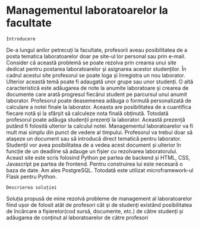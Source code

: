 # Managementul laboratoarelor la facultate

    Introducere

De-a lungul anilor petrecuți la facultate, profesorii aveau posibilitatea de a posta
tematica laboratoarelor doar pe site-ul lor personal sau prin e-mail. Consider că această
problemă se poate rezolva prin crearea unui site dedicat pentru postarea laboratoarelor și
asignarea acestor studenților.
În cadrul acestui site profesorul se poate loga și înregistra un nou laborator. Ulterior
această temă poate fi adaugată unor grupe sau unor studenți. O altă caracteristică este
adăugarea de note la anumite laboratoare și crearea de documente care arată progresul
fiecărui student pe parcursul unui anumit laborator.
Profesorul poate deasemenea adăuga o formulă personalizată de calculare a notei
finale la laborator. Aceasta are posibilitatea de a cuantifica fiecare notă și la sfârșit să
calculeze nota finală obținută.
Totodată profesorul poate adăuga studenții prezenți la laborator. Această prezență
putând fi folosită ulterior la calculul notei.
Managementul laboratoarelor va fi mult mai simplu din punct de vedere al timpului.
Profesorul va trebui doar să atașeze un document sau să introducă direct tematică pentru
laborator. Studenții vor avea posibilitatea de a vedea acest document și ulterior în funcție
de un deadline să adauge un fișier cu rezolvarea laboratorului.
Aceast site este scris folosind Python pe partea de backend și HTML, CSS, Javascript
pe partea de frontend. Pentru construirea lui este necesară o baza de date. Am ales
PostgreSQL. Totodată este utilizat microframework-ul Flask pentru Python.

    Descrierea soluției

Soluția propusă de mine rezolvă probleme de management al laboratoarelor fiind
ușor de folosit atât de profesori cât și de studenți existând posibilitatea de încărcare a
fișierelor(cod sursă, documente, etc.) de către studenți și adăugarea de conținut al
laboratoarelor de către profesori
